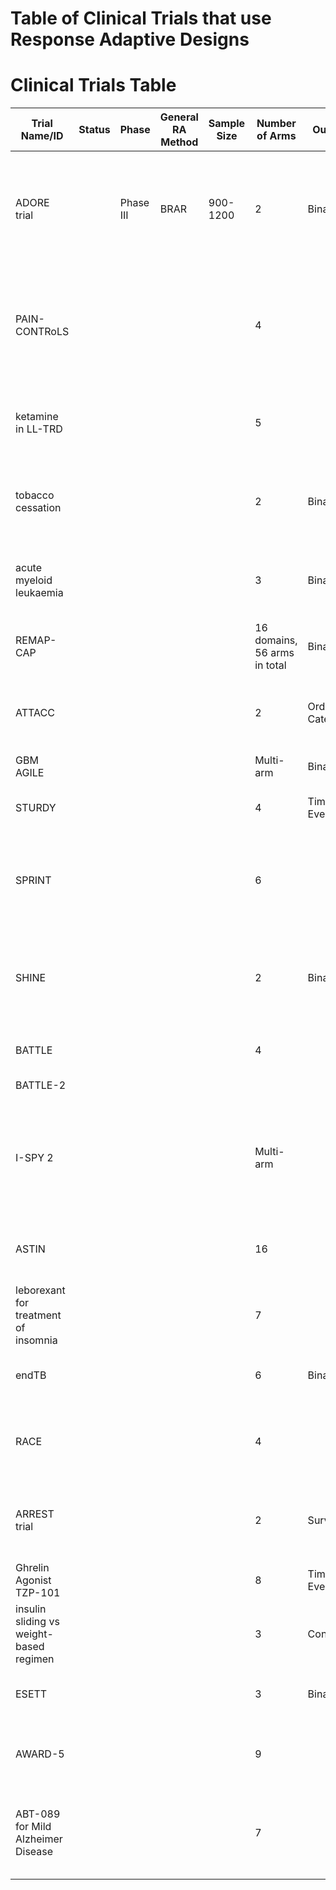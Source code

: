 # Table of Clinical Trials that use Response Adaptive Designs

# Clinical Trials Table
| Trial Name/ID                           | Status    | Phase     | General RA Method        | Sample Size                 | Number of Arms                   | Outcome                        | Condition                  | Primary Endpoint                                                                                             | DOI                                                                                                      |
|-----------------------------------------|-----------|-----------|--------------------------|-----------------------------|----------------------------------|--------------------------------|-----------------------------|----------------------------------------------------------------------------------------------------------|----------------------------------------------------------------------------------------------------------|
| ADORE trial                             |           |   Phase III      |        BRAR      |   900-1200                           | 2                                | Binary                        | Preterm birth  | earliest preterm birth (<34 weeks) (ePTB)      | [DOI link 1](https://doi.org/10.1186/s12884-017-1244-5), [DOI link 2](https://doi.org/10.1080/10543406.2022.2148161), [DOI link 3](https://doi.org/10.1016/j.eclinm.2021.100905) |
| PAIN-CONTRoLS                           |           |           |                          |                              | 4                                |                                |                             | Combination of two endpoints: at least 50% pain reduction in Likert scale AND observed percentage of patients who quit | [DOI link 1](https://doi.org/10.1016/j.conctc.2023.101220), [DOI link 2](https://doi.org/10.1001/jamaneurol.2020.2590), [DOI link 3](https://doi.org/10.1186/s13063-016-1544-5) |
| ketamine in LL-TRD                      |           |           |                          |                              | 5                                |                                |                             | Treatment response 50% improvement on depression rating scale                                           | [DOI link 1](https://doi.org/10.1038/s41386-021-01242-9), [DOI link 2](https://doi.org/10.1016/j.conctc.2019.100432)                                              |
| tobacco cessation                       |           |           |                          |                              | 2                                | Binary                        |                             | Biochemically verified abstinence                                                                       | [DOI link 1](https://doi.org/10.1001/jamainternmed.2022.7170), [DOI link 2](https://doi.org/10.1186/s13063-017-2119-9)                                                 |
| acute myeloid leukaemia                 |           |           |                          |                              | 3                                | Binary                        |                             | Complete remission without nonhematologic grade 4 toxicity by 50 days                                   | [DOI link](https://doi.org/10.1200/jco.2003.11.016)                                                    |
| REMAP-CAP                               |           |           |                          |                              | 16 domains, 56 arms in total     | Binary                        |                             | 90-day mortality                                                                                        | [DOI link](https://doi.org/10.1513/AnnalsATS.202003-192SD)                                             |
| ATTACC                                  |           |           |                          |                              | 2                                | Ordinal Categorical           |                             | Three possible outcomes based on the worst status of each patient through day 30                        | [DOI link](https://doi.org/10.1177/1740774520943846)                                                   |
| GBM AGILE                               |           |           |                          |                              | Multi-arm                        | Binary                        |                             | Overall survival                                                                                        | [DOI link](https://doi.org/10.1158/1078-0432.CCR-17-0764)                                              |
| STURDY                                  |           |           |                          |                              | 4                                | Time-to-Event                 |                             | Time to first fall or death (whichever comes first)                                                    | [DOI link](https://doi.org/10.1016/j.cct.2018.08.004)                                                  |
| SPRINT                                  |           |           |                          |                              | 6                                |                                |                             | Change from baseline in the mean 24-hour average general pain intensity (AGPI) score                    | [DOI link](https://doi.org/10.1097/j.pain.0000000000000983)                                            |
| SHINE                                   |           |           |                          |                              | 2                                | Binary                        |                             | Number of participants with a favourable modified Rankin scale (yes/no --> dichotomised)                | [DOI link 1](https://doi.org/10.1186/s13063-015-0574-8), [DOI link 2](https://doi.org/10.1111/ijs.12045) |
| BATTLE                                  |           |           |                          |                              | 4                                |                                |                             | 8-week disease control rate (DCR)                                                                      | [DOI link](https://doi.org/10.1158/2159-8274.CD-10-0010)                                               |
| BATTLE-2                                |           |           |                          |                              |                                  |                                |                             |                                                                                                          | [DOI link](https://doi.org/10.1200/JCO.2015.66.0084)                                                   |
| I-SPY 2                                 |           |           |                          |                              | Multi-arm                        |                                |                             | Pathologic complete response (pCR)                                                                     | [DOI link 1](https://doi.org/10.1038/clpt.2009.68), [DOI link 2](https://doi.org/10.1056/NEJMoa1513749), [DOI link 3](https://doi.org/10.1056/NEJMoa1513750) |
| ASTIN                                   |           |           |                          |                              | 16                               |                                |                             | Change from baseline to day 90 on the Scandinavian Stroke Scale                                         | [DOI link](https://doi.org/10.1161/01.STR.0000092527.33910.89)                                         |
| leborexant for treatment of insomnia    |           |           |                          |                              | 7                                |                                |                             | Utility function integrating sleep efficiency and the scale (zero or >1)                               | [DOI link](https://doi.org/10.5664/jcsm.6800)                                                          |
| endTB                                   |           |           |                          |                              | 6                                | Binary                        |                             | Treatment success at 73 weeks after randomisation                                                       | [DOI link](https://doi.org/10.1177/1740774516665090)                                                   |
| RACE                                    |           |           |                          |                              | 4                                |                                |                             | Sequential organ failure assessment score at 48 hours from enrollment                                   | [DOI link](https://doi.org/10.1001/jamanetworkopen.2018.6076)                                          |
| ARREST trial                            |           |           |                          |                              | 2                                | Survival                      |                             | Number of patients who survived to hospital discharge                                                   | [DOI link 1](https://doi.org/10.1016/j.ahj.2020.07.006), [DOI link 2](https://doi.org/10.1016%2FS0140-6736(20)32338-2) |
| Ghrelin Agonist TZP-101                 |           |           |                          |                              | 8                                | Time-to-Event                 |                             | Time to first bowel movement                                                                           | [DOI link](https://doi.org/10.1007%2FDCR.0b013e3181b54166)                                             |
| insulin sliding vs weight-based regimen |           |           |                          |                              | 3                                | Continuous                    |                             | Hospital length of stay                                                                                | [DOI link](https://doi.org/10.1177%2F1740774511398368)                                                 |
| ESETT                                   |           |           |                          |                              | 3                                | Binary                        |                             | Clinical cessation of status epilepticus                                                                | [DOI link](https://doi.org/10.1111/epi.12288)                                                          |
| AWARD-5                                 |           |           |                          |                              | 9                                |                                |                             | Clinical utility index (CUI) with possible values from 0 to 6                                           | [DOI link](https://doi.org/10.1111/dom.12305)                                                          |
| ABT-089 for Mild Alzheimer Disease      |           |           |                          |                              | 7                                |                                |                             | Alzheimer’s Disease Assessment Scale, cognition subscale (ADAS-Cog) total score                         | [DOI link](https://doi.org/10.1097/WAD.0000000000000093)                                               |
